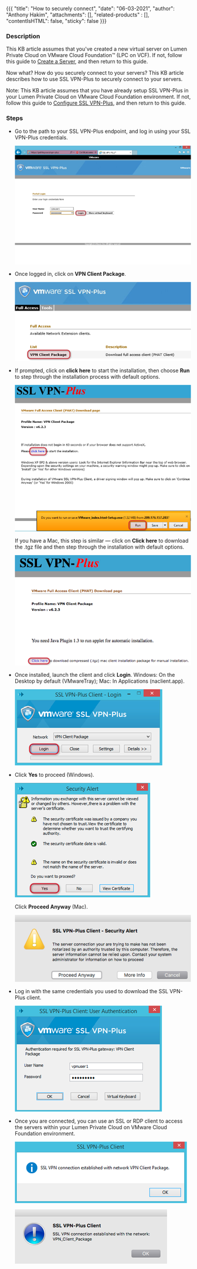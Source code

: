 {{{
  "title": "How to securely connect",
  "date": "06-03-2021",
  "author": "Anthony Hakim",
  "attachments": [],
  "related-products" : [],
  "contentIsHTML": false,
  "sticky": false
}}}

### Description
This KB article assumes that you've created a new virtual server on Lumen Private Cloud on VMware Cloud Foundation™ (LPC on VCF). If not, follow this guide to [Create a Server](../General/creating-a-server.md), and then return to this guide.

Now what? How do you securely connect to your servers? This KB article describes how to use SSL VPN-Plus to securely connect to your servers.

Note: This KB article assumes that you have already setup SSL VPN-Plus in your Lumen Private Cloud on VMware Cloud Foundation environment. If not, follow this guide to [Configure SSL VPN-Plus](configuring-sslvpn-plus.md), and then return to this guide.

### Steps

* Go to the path to your SSL VPN-Plus endpoint, and log in using your SSL VPN-Plus credentials.

  ![SSL VPN-Plus](../../images/dccf/how-to-securely-connect1.png)

* Once logged in, click on __VPN Client Package__.

  ![SSL VPN-Plus](../../images/dccf/how-to-securely-connect2.png)

* If prompted, click on __click here__ to start the installation, then choose __Run__ to step through the installation process with default options.

  ![SSL VPN-Plus](../../images/dccf/how-to-securely-connect3.png)

  If you have a Mac, this step is similar &mdash; click on __Click here__ to download the .tgz file and then step through the installation with default options.

  ![SSL VPN-Plus](../../images/dccf/how-to-securely-connect3m.png)

* Once installed, launch the client and click __Login__. Windows: On the Desktop by default (VMwareTray); Mac: In Applications (naclient.app).

  ![SSL VPN-Plus](../../images/dccf/how-to-securely-connect4.png)

* Click __Yes__ to proceed (Windows).

  ![SSL VPN-Plus](../../images/dccf/how-to-securely-connect5.png)

  Click __Proceed Anyway__ (Mac).

  ![SSL VPN-Plus](../../images/dccf/how-to-securely-connect5m.png)

* Log in with the same credentials you used to download the SSL VPN-Plus client.

  ![SSL VPN-Plus](../../images/dccf/how-to-securely-connect6.png)

* Once you are connected, you can use an SSL or RDP client to access the servers within your Lumen Private Cloud on VMware Cloud Foundation environment.

  ![SSL VPN-Plus](../../images/dccf/how-to-securely-connect7.png)

  ![SSL VPN-Plus](../../images/dccf/how-to-securely-connect7m.png)
